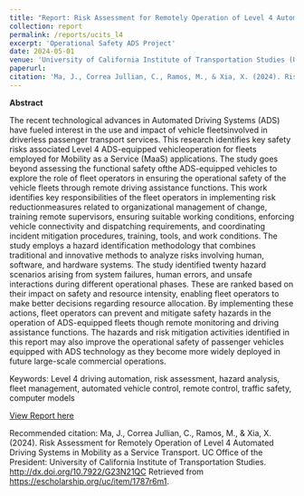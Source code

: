 ```yaml
---
title: "Report: Risk Assessment for Remotely Operation of Level 4 Automated Driving Systems in Mobility as a Service Transport"
collection: report
permalink: /reports/ucits_l4
excerpt: 'Operational Safety ADS Project'
date: 2024-05-01
venue: 'University of California Institute of Transportation Studies (UC-ITS)'
paperurl: 
citation: 'Ma, J., Correa Jullian, C., Ramos, M., & Xia, X. (2024). Risk Assessment for Remotely Operation of Level 4 Automated Driving Systems in Mobility as a Service Transport. UC Office of the President: University of California Institute of Transportation Studies. http://dx.doi.org/10.7922/G23N21QC Retrieved from https://escholarship.org/uc/item/1787r6m1'
---
```

**Abstract**

The recent technological advances in Automated Driving Systems (ADS) have fueled interest in the use and impact of vehicle fleetsinvolved in driverless passenger transport services. This research identifies key safety risks associated Level 4 ADS-equipped vehicleoperation for fleets employed for Mobility as a Service (MaaS) applications. The study goes beyond assessing the functional safety ofthe ADS-equipped vehicles to explore the role of fleet operators in ensuring the operational safety of the vehicle fleets through remote driving assistance functions. This work identifies key responsibilities of the fleet operators in implementing risk reductionmeasures related to organizational management of change, training remote supervisors, ensuring suitable working conditions, enforcing vehicle connectivity and dispatching requirements, and coordinating incident mitigation procedures, training, tools, and work conditions. The study employs a hazard identification methodology that combines traditional and innovative methods to analyze risks involving human, software, and hardware systems. The study identified twenty hazard scenarios arising from system failures, human errors, and unsafe interactions during different operational phases. These are ranked based on their impact on safety and resource intensity, enabling fleet operators to make better decisions regarding resource allocation. By implementing these actions, fleet operators can prevent and mitigate safety hazards in the operation of ADS-equipped fleets though remote monitoring and driving assistance functions. The hazards and risk mitigation activities identified in this report may also improve the operational safety of passenger vehicles equipped with ADS technology as they become more widely deployed in future large-scale commercial operations.

Keywords: Level 4 driving automation, risk assessment, hazard analysis, fleet management, automated vehicle control, remote control, traffic safety, computer models

[View Report here](https://escholarship.org/uc/item/1787r6m1)

Recommended citation: Ma, J., Correa Jullian, C., Ramos, M., & Xia, X. (2024). Risk Assessment for Remotely Operation of Level 4 Automated Driving Systems in Mobility as a Service Transport. UC Office of the President: University of California Institute of Transportation Studies. http://dx.doi.org/10.7922/G23N21QC Retrieved from https://escholarship.org/uc/item/1787r6m1.
